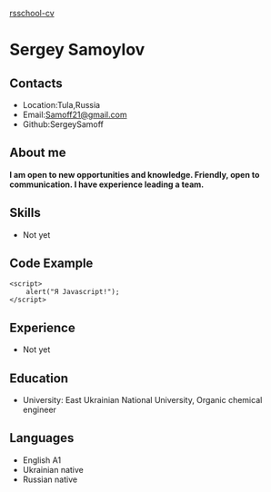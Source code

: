 [rsschool-cv](https://SergeySamoff.github.io/rsschool-cv/)
# Sergey Samoylov
## Contacts
* Location:Tula,Russia
* Email:Samoff21@gmail.com
* Github:SergeySamoff
## About me
**I am open to new opportunities and knowledge. Friendly, open to communication. I have experience leading a team.**
## Skills
* Not yet
## Code Example
```
<script>
    alert("Я Javascript!");
</script>

```
## Experience
* Not yet
## Education
* University: East Ukrainian National University, Organic chemical engineer
## Languages
* English A1
* Ukrainian native 
* Russian native